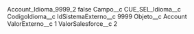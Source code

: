 <?xml version="1.0" encoding="UTF-8"?>
<CustomMetadata xmlns="http://soap.sforce.com/2006/04/metadata" xmlns:xsi="http://www.w3.org/2001/XMLSchema-instance" xmlns:xsd="http://www.w3.org/2001/XMLSchema">
    <label>Account_Idioma_9999_2</label>
    <protected>false</protected>
    <values>
        <field>Campo__c</field>
        <value xsi:type="xsd:string">CUE_SEL_Idioma__c</value>
    </values>
    <values>
        <field>CodigoIdioma__c</field>
        <value xsi:nil="true"/>
    </values>
    <values>
        <field>IdSistemaExterno__c</field>
        <value xsi:type="xsd:string">9999</value>
    </values>
    <values>
        <field>Objeto__c</field>
        <value xsi:type="xsd:string">Account</value>
    </values>
    <values>
        <field>ValorExterno__c</field>
        <value xsi:type="xsd:string">1</value>
    </values>
    <values>
        <field>ValorSalesforce__c</field>
        <value xsi:type="xsd:string">2</value>
    </values>
</CustomMetadata>
